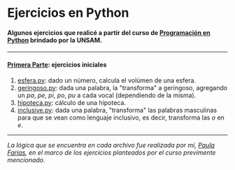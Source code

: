 # Ejercicios en Python

#### Algunos ejercicios que realicé a partir del curso de <a href='https://github.com/python-unsam/UNSAM_2020c2_Python' target='blank'>Programación en Python</a> brindado por la UNSAM.
---
#### [Primera Parte](primera_parte): ejercicios iniciales

1. [esfera.py](primera_parte/esfera.py): dado un número, calcula el volúmen de una esfera.
2. [geringoso.py](primera_parte/geringoso.py): dada una palabra, la "transforma" a geringoso, agregando un _pa_, _pe_, _pi_, _po_, _pu_ a cada vocal (dependiendo de la misma).
3. [hipoteca.py](primera_parte/hipoteca.py): cálculo de una hipoteca.
4. [inclusive.py](primera_parte/inclusive.py): dada una palabra, "transforma" las palabras masculinas para que se vean como lenguaje inclusivo, es decir, transforma las _o_ en _e_.

---

_La lógica que se encuentra en cada archivo fue realizada por mí, [Paula Farias](https://linkedin.com/in/paulafarias), en el marco de los ejercicios planteados por el curso previmente mencionado._
